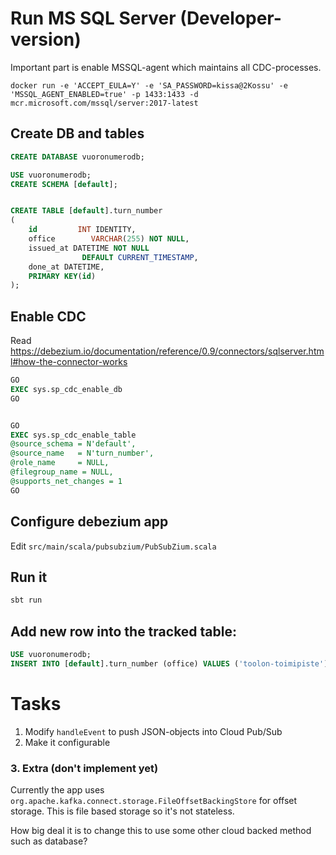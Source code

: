

# Run MS SQL Server (Developer-version)
Important part is enable MSSQL-agent which maintains all CDC-processes.
```
docker run -e 'ACCEPT_EULA=Y' -e 'SA_PASSWORD=kissa@2Kossu' -e 'MSSQL_AGENT_ENABLED=true' -p 1433:1433 -d mcr.microsoft.com/mssql/server:2017-latest
```

## Create DB and tables

```sql
CREATE DATABASE vuoronumerodb;

USE vuoronumerodb;
CREATE SCHEMA [default];


CREATE TABLE [default].turn_number
(
    id         INT IDENTITY,
    office        VARCHAR(255) NOT NULL,
    issued_at DATETIME NOT NULL
                DEFAULT CURRENT_TIMESTAMP,
    done_at DATETIME,
    PRIMARY KEY(id)
);

```

## Enable CDC

Read https://debezium.io/documentation/reference/0.9/connectors/sqlserver.html#how-the-connector-works

```sql
GO
EXEC sys.sp_cdc_enable_db
GO


GO
EXEC sys.sp_cdc_enable_table
@source_schema = N'default',
@source_name   = N'turn_number',
@role_name     = NULL,
@filegroup_name = NULL,
@supports_net_changes = 1
GO
```

## Configure debezium app

Edit `src/main/scala/pubsubzium/PubSubZium.scala`

## Run it

```sh
sbt run
```


## Add new row into the tracked table:

```sql
USE vuoronumerodb;
INSERT INTO [default].turn_number (office) VALUES ('toolon-toimipiste');
```


# Tasks

1. Modify `handleEvent` to push JSON-objects into Cloud Pub/Sub
2. Make it configurable

### 3. Extra (don't implement yet)
Currently the app uses `org.apache.kafka.connect.storage.FileOffsetBackingStore` for offset storage.
This is file based storage so it's not stateless.

How big deal it is to change this to use some other cloud backed method such as database? 
